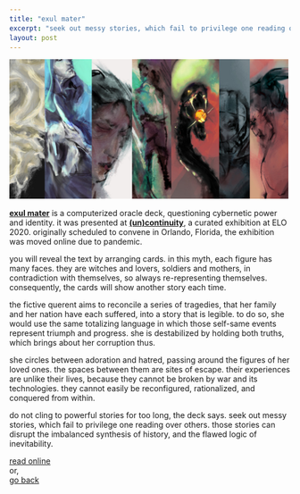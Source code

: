 ```yaml
---
title: "exul mater"
excerpt: "seek out messy stories, which fail to privilege one reading over others. those stories can disrupt the imbalanced synthesis of history, and the flawed logic of inevitability."
layout: post
---
```


<a href="https://projects.cah.ucf.edu/mediaartsexhibits/uncontinuity/Otto/otto.html"><img src="/assets/blog/card.jpg" style="max-width: 500px;" /></a>

[**exul mater**](https://projects.cah.ucf.edu/mediaartsexhibits/uncontinuity/Otto/otto.html) is a computerized oracle deck, questioning cybernetic power and identity. it was presented at [**(un)continuity**](https://projects.cah.ucf.edu/mediaartsexhibits/uncontinuity/index.html), a curated exhibition at ELO 2020. originally scheduled to convene in Orlando, Florida, the exhibition was moved online due to pandemic.

you will reveal the text by arranging cards. in this myth, each figure has many faces. they are witches and lovers, soldiers and mothers, in contradiction with themselves, so always re-representing themselves. consequently, the cards will show another story each time.

the fictive querent aims to reconcile a series of tragedies, that her family and her nation have each suffered, into a story that is legible. to do so, she would use the same totalizing language in which those self-same events represent triumph and progress. she is destabilized by holding both truths, which brings about her corruption thus.

she circles between adoration and hatred, passing around the figures of her loved ones. the spaces between them are sites of escape. their experiences are unlike their lives, because they cannot be broken by war and its technologies. they cannot easily be reconfigured, rationalized, and conquered from within.

do not cling to powerful stories for too long, the deck says. seek out messy stories, which fail to privilege one reading over others. those stories can disrupt the imbalanced synthesis of history, and the flawed logic of inevitability. 

[read online](https://projects.cah.ucf.edu/mediaartsexhibits/uncontinuity/Otto/otto.html)  
or,  
[go back](/)